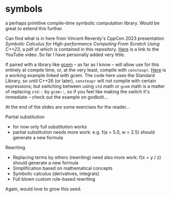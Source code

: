 # symbols
a perhaps primitive compile-time symbolic computation library. Would be great to extend this further.

Can find what is in here from Vincent Reverdy's CppCon 2023 presentation *Symbolic Calculus for High-performance Computing From Scratch Using C++23*, a pdf of which is contained in this repository. [Here](https://www.youtube.com/watch?v=lPfA4SFojao) is a link to the YouTube video. So far I have personally added very little.

If paired with a library like [gcem](https://gcem.readthedocs.io/en/latest/#) – as far as I know – will allow use for this entirely at compile time, or, at the very least, compile with `constexpr`. [Here](https://godbolt.org/z/Gosx441h3) is a working example linked with gcem. The code here uses the Standard Library, so until C++26 (or later), `constexpr` will not compile with certain expressions; but switching between using `std` math or `gcem` math is a matter of replacing `std::` by `gcem::`, so if you feel like making the switch it's immediate – check out the example on godbolt...

At the end of the slides are some exercises for the reader...

Partial substitution
  - for now only full substitution works
  - partial substitution needs more work: e.g. f(a = 5.0, w = 2.5) should generate a new formula

Rewriting
  - Replacing terms by others (rewriting) need also more work: f(x = y / z) should generate a new formula
  - Simplification based on mathematical concepts
  - Symbolic calculus (derivatives, integrals)
  - Full blown custom rule-based rewriting

Again, would love to grow this seed.
